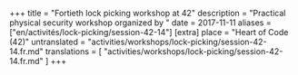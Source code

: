 +++
title = "Fortieth lock picking workshop at 42"
description = "Practical physical security workshop organized by "
date = 2017-11-11
aliases = ["en/activités/lock-picking/session-42-14"]
[extra]
place = "Heart of Code (42)"
untranslated = "activities/workshops/lock-picking/session-42-14.fr.md"
translations = [
    "activities/workshops/lock-picking/session-42-14.fr.md"
]
+++
